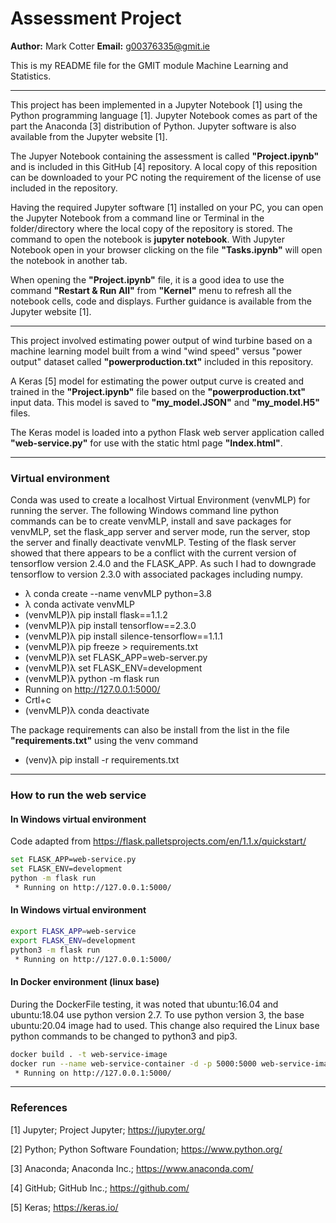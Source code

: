 # Assessment Project

**Author:** Mark Cotter
**Email:**  g00376335@gmit.ie

This is my README file for the GMIT module Machine Learning and Statistics.

***

This project has been implemented in a Jupyter Notebook [1] using the Python programming language [1]. Jupyter Notebook comes as part of the part the Anaconda [3] distribution of Python. Jupyter software is also available from the Jupyter website [1].

The Jupyer Notebook containing the assessment is called **"Project.ipynb"** and is included in this GitHub [4] repository. A local copy of this reposition can be downloaded to your PC noting the requirement of the license of use included in the repository.

Having the required Jupyter software [1] installed on your PC, you can open the Jupyter Notebook from a command line or Terminal in the folder/directory where the local copy of the repository is stored. The command to open the notebook is **jupyter notebook**. With Jupyter Notebook open in your browser clicking on the file **"Tasks.ipynb"** will open the notebook in another tab.

When opening the **"Project.ipynb"** file, it is a good idea to use the command **"Restart & Run All"** from **"Kernel"** menu to refresh all the notebook cells, code and displays. Further guidance is available from the Jupyter website [1].

***

This project involved estimating power output of wind turbine based on a machine learning model built from a wind "wind speed" versus "power output" dataset called **"powerproduction.txt"** included in this repository.

A Keras [5] model for estimating the power output curve is created and trained in the **"Project.ipynb"** file based on the **"powerproduction.txt"** input data. This model is saved to **"my_model.JSON"** and **"my_model.H5"** files.

The Keras model is loaded into a python Flask web server application called **"web-service.py"** for use with the static html page **"Index.html"**.

***

### Virtual environment
Conda was used to create a localhost Virtual Environment (venvMLP) for running the server. The following Windows command line python commands can be to create venvMLP, install and save packages for venvMLP, set the flask_app server and server mode, run the server, stop the server and finally deactivate venvMLP. Testing of the flask server showed that there appears to be a conflict with the current version of tensorflow version 2.4.0 and the FLASK_APP. As such I had to downgrade tensorflow to version 2.3.0 with associated packages including numpy.

* λ conda create --name venvMLP python=3.8
* λ conda activate venvMLP
* (venvMLP)λ pip install flask==1.1.2
* (venvMLP)λ pip install tensorflow==2.3.0
* (venvMLP)λ pip install silence-tensorflow==1.1.1
* (venvMLP)λ pip freeze > requirements.txt
* (venvMLP)λ set FLASK_APP=web-server.py
* (venvMLP)λ set FLASK_ENV=development
* (venvMLP)λ python -m flask run
* Running on http://127.0.0.1:5000/
* Crtl+c
* (venvMLP)λ conda deactivate

The package requirements can also be install from the list in the file **"requirements.txt"** using the venv command
* (venv)λ pip install -r requirements.txt

***

### How to run the web service

#### In Windows virtual environment

Code adapted from https://flask.palletsprojects.com/en/1.1.x/quickstart/
```bash
set FLASK_APP=web-service.py
set FLASK_ENV=development
python -m flask run
 * Running on http://127.0.0.1:5000/
```

#### In Windows virtual environment

```bash
export FLASK_APP=web-service
export FLASK_ENV=development
python3 -m flask run
 * Running on http://127.0.0.1:5000/
```

#### In Docker environment (linux base)

During the DockerFile testing, it was noted that ubuntu:16.04 and ubuntu:18.04 use python version 2.7. To use python version 3, the base ubuntu:20.04 image had to used. This change also required the Linux base python commands to be changed to python3 and pip3.

```bash
docker build . -t web-service-image
docker run --name web-service-container -d -p 5000:5000 web-service-image
 * Running on http://127.0.0.1:5000/
```

***

### References

[1] Jupyter; Project Jupyter; https://jupyter.org/

[2] Python;  Python Software Foundation; https://www.python.org/

[3] Anaconda; Anaconda Inc.; https://www.anaconda.com/

[4] GitHub; GitHub Inc.; https://github.com/

[5] Keras; https://keras.io/
